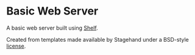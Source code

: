 # Basic Web Server
A basic web server built using [Shelf](https://pub.dev/packages/shelf).

Created from templates made available by Stagehand under a BSD-style
[license](https://github.com/dart-lang/stagehand/blob/master/LICENSE).